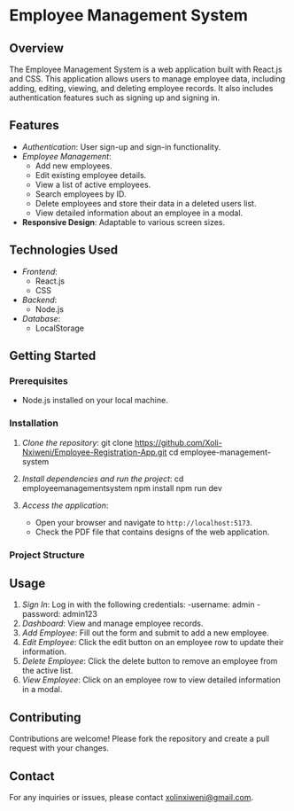 # Employee Management System

## Overview

The Employee Management System is a web application built with React.js and CSS. This application allows users to manage employee data, including adding, editing, viewing, and deleting employee records. It also includes authentication features such as signing up and signing in.

## Features

- *Authentication*: User sign-up and sign-in functionality.
- *Employee Management*:
  - Add new employees.
  - Edit existing employee details.
  - View a list of active employees.
  - Search employees by ID.
  - Delete employees and store their data in a deleted users list.
  - View detailed information about an employee in a modal.
- **Responsive Design**: Adaptable to various screen sizes.

## Technologies Used

- *Frontend*:
  - React.js
  - CSS
- *Backend*:
  - Node.js
- *Database*:
  - LocalStorage

## Getting Started

### Prerequisites

- Node.js installed on your local machine.

### Installation

1. *Clone the repository*:
   git clone https://github.com/Xoli-Nxiweni/Employee-Registration-App.git
   cd employee-management-system

2. *Install dependencies and run the project*:
   cd employeemanagementsystem
   npm install
   npm run dev

3. *Access the application*:
   - Open your browser and navigate to `http://localhost:5173`.
   - Check the PDF file that contains designs of the web application.

### Project Structure
## Usage

1. *Sign In*: Log in with the following credentials:
   -username: admin
   -password: admin123
2. *Dashboard*: View and manage employee records.
3. *Add Employee*: Fill out the form and submit to add a new employee.
4. *Edit Employee*: Click the edit button on an employee row to update their information.
5. *Delete Employee*: Click the delete button to remove an employee from the active list.
6. *View Employee*: Click on an employee row to view detailed information in a modal.

## Contributing

Contributions are welcome! Please fork the repository and create a pull request with your changes.


## Contact

For any inquiries or issues, please contact xolinxiweni@gmail.com.
